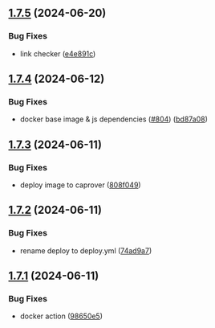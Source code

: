 ## [1.7.5](https://github.com/EddieHubCommunity/EddieBot/compare/v1.7.4...v1.7.5) (2024-06-20)


### Bug Fixes

* link checker ([e4e891c](https://github.com/EddieHubCommunity/EddieBot/commit/e4e891c987a52a20f2465062cc5599af5bcbcd58))



## [1.7.4](https://github.com/EddieHubCommunity/EddieBot/compare/v1.7.3...v1.7.4) (2024-06-12)


### Bug Fixes

* docker base image & js dependencies ([#804](https://github.com/EddieHubCommunity/EddieBot/issues/804)) ([bd87a08](https://github.com/EddieHubCommunity/EddieBot/commit/bd87a08501bb420801ef05288e28ff4c6bb9bfef))



## [1.7.3](https://github.com/EddieHubCommunity/EddieBot/compare/v1.7.2...v1.7.3) (2024-06-11)


### Bug Fixes

* deploy image to caprover ([808f049](https://github.com/EddieHubCommunity/EddieBot/commit/808f049467176ea5f8616637501a88b3e5e8263a))



## [1.7.2](https://github.com/EddieHubCommunity/EddieBot/compare/v1.7.1...v1.7.2) (2024-06-11)


### Bug Fixes

* rename deploy to deploy.yml ([74ad9a7](https://github.com/EddieHubCommunity/EddieBot/commit/74ad9a7f25143f50cd8e69d8c39474371f819336))



## [1.7.1](https://github.com/EddieHubCommunity/EddieBot/compare/v1.7.0...v1.7.1) (2024-06-11)


### Bug Fixes

* docker action ([98650e5](https://github.com/EddieHubCommunity/EddieBot/commit/98650e527ab3d9837c9a6a9016a66dbe79fe3e43))



